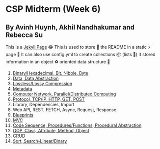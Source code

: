 # CSP Midterm (Week 6)
## By Avinh Huynh, Akhil Nandhakumar and Rebecca Su

This is a [Jekyll Page](https://akhilnandhakumar.github.io/CSP-Midterm-Week-6/) 😂
This is used to store 🏪 the README in a static ⚡ page 📝
It can also use config.yml to create collections 📦 (lists 📜)
It stored information in an object ⚽ oriented data structure 🏢

1. [Binary/Hexadecimal, Bit, Nibble, Byte](https://github.com/AkhilNandhakumar/CSP-Midterm-Week-6/wiki/Binary-Hexadecimal,-Bit,-Nibble,-Byte)
2. [Data, Data Abstraction](https://github.com/AkhilNandhakumar/CSP-Midterm-Week-6/wiki/Data,-Data-Abstraction)
3. [Lossless/Lossy Compression](https://github.com/AkhilNandhakumar/CSP-Midterm-Week-6/wiki/Lossless-Lossy-Compression)
4. [Metadata](https://github.com/AkhilNandhakumar/CSP-Midterm-Week-6/wiki/Metadata)
5. [Computer Network, Parallel/Distributed Computing](https://github.com/AkhilNandhakumar/CSP-Midterm-Week-6/wiki/Computer-Network,-Parallel-Distributed-Computing)
6. [Protocol, TCP/IP, HTTP, GET, POST](https://github.com/AkhilNandhakumar/CSP-Midterm-Week-6/wiki/Protocol,-TCP-IP,-HTTP,-GET,-POST)
7. Library, Dependencies, Import
8. Web API, REST, FETCH, Async, Request, Response
9. [Blueprints](https://github.com/AkhilNandhakumar/CSP-Midterm-Week-6/wiki/Blueprints)
10. [MVC](https://github.com/AkhilNandhakumar/CSP-Midterm-Week-6/wiki/MVC)
11. [Code Sequence, Procedures/Functions, Procedural Abstraction](https://github.com/AkhilNandhakumar/CSP-Midterm-Week-6/wiki/Code-Sequence,-Procedures-Functions,-Procedural-Abstraction)
12. [OOP, Class, Attribute, Method, Object](https://github.com/AkhilNandhakumar/CSP-Midterm-Week-6/wiki/OOP,-Class,-Attribute,-Method,-Object)
13. [CRUD](https://github.com/AkhilNandhakumar/CSP-Midterm-Week-6/wiki/CRUD)
14. [Sort, Search-Linear/Binary](https://github.com/AkhilNandhakumar/CSP-Midterm-Week-6/wiki/Sort,-Search-Linear-Binary)
